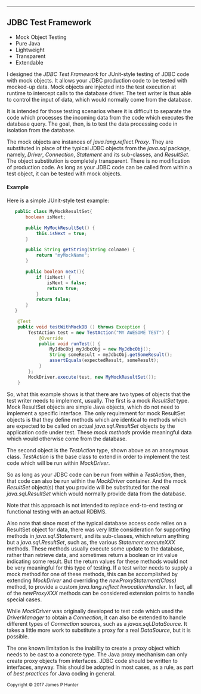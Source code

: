 ----------------
## JDBC Test Framework

* Mock Object Testing
* Pure Java
* Lightweight
* Transparent
* Extendable

I designed the <em>JDBC Test Framework</em> for JUnit-style testing of JDBC code with mock objects. It allows your JDBC production code to be tested with mocked-up data. Mock objects are injected into the test execution at runtime to intercept calls to the database driver. The test writer is thus able to control the input of data, which would normally come from the database.

It is intended for those testing scenarios where it is difficult to separate the code which processes the incoming data from the code which executes the database query. The goal, then, is to test the data processing code in isolation from the database.

The mock objects are instances of <em>java.lang.reflect.Proxy</em>. They are substituted in place of the typical JDBC objects from the <em>java.sql</em> package, namely, <em>Driver</em>, <em>Connection</em>, <em>Statement</em> and its sub-classes, and <em>ResultSet</em>. The object substitution is completely transparent. There is no modification of production code. As long as your JDBC code can be called from within a test object, it can be tested with mock objects.

#### Example
Here is a simple JUnit-style test example:
```java
   public class MyMockResultSet{
       boolean isNext;

       public MyMockResultSet() {
           this.isNext = true;
       }

       public String getString(String colname) {
           return "myMockName";
       }

       public boolean next(){
           if (isNext) {
               isNext = false;
               return true;
           }
           return false;
       }
   }

    @Test
    public void testWithMockDB () throws Exception {
        TestAction test = new TestAction("MY AWESOME TEST") {
            @Override
            public void runTest() {
                MyJdbcObj myJdbcObj = new MyJdbcObj();
                String someResult = myJdbcObj.getSomeResult();
                assertEquals(expectedResult, someResult);
            }
        };
        MockDriver.execute(test, new MyMockResultSet());
    }
```

So, what this example shows is that there are two types of objects that the test writer needs to implement, usually. The first is a mock <em>ResultSet</em> type. Mock ResultSet objects are simple Java objects, which do not need to implement a specific interface. The only requirement for mock ResultSet objects is that they define methods which are identical to methods which are expected to be called on actual <em>java.sql.ResultSet</em> objects by the application code under test. These <em>mock methods</em> provide meaningful data which would otherwise come from the database.

The second object is the <em>TestAction</em> type, shown above as an anonymous class. <em>TestAction</em> is the base class to extend in order to implement the test code which will be run within <em>MockDriver</em>.

So as long as your JDBC code can be run from within a <em>TestAction</em>, then, that code can also be run within the <em>MockDriver</em> container. And the mock <em>ResultSet</em> object(s) that you provide will be substituted for the real <em>java.sql.ResultSet</em> which would normally provide data from the database.

Note that this approach is not intended to replace end-to-end testing or functional testing with an actual RDBMS.

Also note that since most of the typical database access code relies on a ResultSet object for data, there was very little consideration for supporting methods in <em>java.sql.Statement</em>, and its sub-classes, which return anything but a <em>java.sql.ResultSet</em>, such as, the various <em>Statement.executeXXX</em> methods. These methods usually execute some update to the database, rather than retrieve data, and sometimes return a boolean or int value indicating some result. But the return values for these methods would not be very meaningful for this type of testing. If a test writer needs to supply a mock method for one of these methods, this can be accomplished by extending <em>MockDriver</em> and overriding the <em>newProxyStatement(Class)</em> method, to provide a custom <em>java.lang.reflect InvocationHandler</em>. In fact, all of the <em>newProxyXXX</em> methods can be considered extension points to handle special cases.

While <em>MockDriver</em> was originally developed to test code which used the <em>DriverManager</em> to obtain a <em>Connection</em>, it can also be extended to handle different types of <em>Connection</em> sources, such as a <em>javax.sql.DataSource</em>. It takes a little more work to substitute a proxy for a real <em>DataSource</em>, but it is possible.

The one known limitation is the inability to create a proxy object which needs to be cast to a concrete type. The Java proxy mechanism can only create proxy objects from interfaces. JDBC code should be written to interfaces, anyway. This should be adopted in most cases, as a rule, as part of <em>best practices</em> for Java coding in general.

<span style="font-size: 0.85em;">Copyright &copy; 2017 James P Hunter</span>
